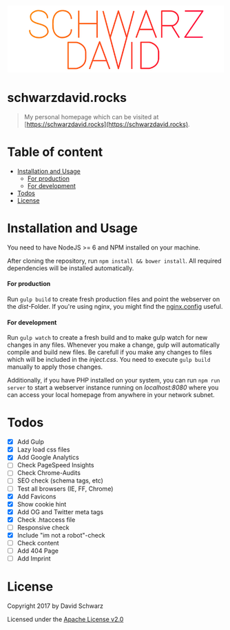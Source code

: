 ![schwarzdavid.rocks](./logo.jpg)

# schwarzdavid.rocks

> My personal homepage which can be visited at [https://schwarzdavid.rocks](https://schwarzdavid.rocks).

# Table of content

- [Installation and Usage](#installation-and-usage)
  - [For production](#for-production)
  - [For development](#for-developmnent)
- [Todos](#todos)
- [License](#license)

# Installation and Usage

You need to have NodeJS >= 6 and NPM installed on your machine.

After cloning the repository, run `npm install && bower install`. All required dependencies will be installed 
automatically. 

#### For production

Run `gulp build` to create fresh production files and point the webserver on the *dist*-Folder. If you're using nginx, 
you might find the [nginx.config](./nginx.config) useful.

#### For development

Run `gulp watch` to create a fresh build and to make gulp watch for new changes in any files. Whenever you make a
change, gulp will automatically compile and build new files. Be carefull if you make any changes to files which will be
included in the *inject.css*. You need to execute `gulp build` manually to apply those changes.

Additionally, if you have PHP installed on your system, you can run `npm run server` to start a webserver instance
running on *localhost:8080* where you can access your local homepage from anywhere in your network subnet.

# Todos

- [x] Add Gulp
- [x] Lazy load css files
- [x] Add Google Analytics
- [ ] Check PageSpeed Insights
- [ ] Check Chrome-Audits
- [ ] SEO check (schema tags, etc)
- [ ] Test all browsers (IE, FF, Chrome)
- [x] Add Favicons
- [x] Show cookie hint
- [x] Add OG and Twitter meta tags
- [x] Check .htaccess file
- [ ] Responsive check
- [x] Include "im not a robot"-check
- [ ] Check content
- [ ] Add 404 Page
- [ ] Add Imprint

# License

Copyright 2017 by David  Schwarz

Licensed under the [Apache License v2.0](LICENSE)

